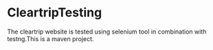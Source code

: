 # CleartripTesting
The cleartrip website is tested using selenium tool in combination with testng.This is a maven project.
